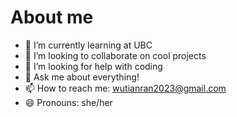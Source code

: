 # About me
- 🌱 I’m currently learning at UBC
- 👯 I’m looking to collaborate on cool projects
- 🤔 I’m looking for help with coding
- 💬 Ask me about everything!
- 📫 How to reach me: wutianran2023@gmail.com
- 😄 Pronouns: she/her

